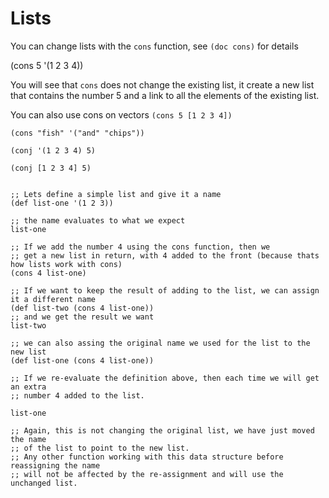 # Lists

  You can change lists with the `cons` function, see `(doc cons)` for details


(cons 5 '(1 2 3 4))


You will see that `cons` does not change the existing list, it create a new list that contains the number 5 and a link to all the elements of the existing list.

 You can also use cons on vectors `(cons 5 [1 2 3 4])`

```
(cons "fish" '("and" "chips"))

(conj '(1 2 3 4) 5)

(conj [1 2 3 4] 5)


;; Lets define a simple list and give it a name
(def list-one '(1 2 3))

;; the name evaluates to what we expect
list-one

;; If we add the number 4 using the cons function, then we
;; get a new list in return, with 4 added to the front (because thats how lists work with cons)
(cons 4 list-one)

;; If we want to keep the result of adding to the list, we can assign it a different name
(def list-two (cons 4 list-one))
;; and we get the result we want
list-two

;; we can also assing the original name we used for the list to the new list
(def list-one (cons 4 list-one))

;; If we re-evaluate the definition above, then each time we will get an extra
;; number 4 added to the list.

list-one

;; Again, this is not changing the original list, we have just moved the name
;; of the list to point to the new list.
;; Any other function working with this data structure before reassigning the name
;; will not be affected by the re-assignment and will use the unchanged list.

```
